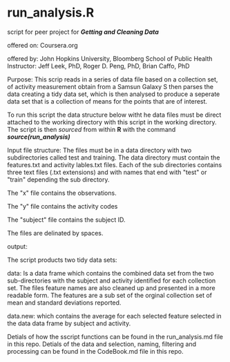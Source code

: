 run_analysis.R
=================================
script for peer project for ***Getting and Cleaning Data***

offered on:  Coursera.org

offered by:  John Hopkins University, Bloomberg School of Public Health
Instructor:  Jeff Leek, PhD, Roger D. Peng, PhD, Brian Caffo, PhD

Purpose:      This scrip reads in a series of data file based on a collection 
set, of activity measurement obtain from a Samsun Galaxy S then parses the data
creating a tidy data set, which is then analysed to produce a seperate data set
that is a collection of means for the points that are of interest.

To run this script the data structure below witht he data files must be direct attached
to the working directory with this script in the working directory. The script
is then *sourced* from within **R** with the command ***source(run_analysis)***

Input file structure:  The files must be in a data directory with two subdirectories
called test and training. The data directory must contain the features.txt and 
activity lables.txt files. Each of the sub directories contains three text files 
(.txt extensions) and with names that end with "test" or "train" depending the 
sub directory.


The "x" file contains the observations.

The "y" file contains the activity codes

The "subject" file contains the subject ID.

The files are delinated by spaces.

output:      
 
The script products two tidy data sets:
 
data: Is a data frame which contains the combined data set from the two 
sub-directories with the subject and activity identified for each collection set. 
The files feature names are also cleaned up and presented in a more readable form. 
The features are a sub set of the orginal collection set of mean and standard 
deviations reported.
                         

data.new: which contains the average for each selected feature selected in the 
data data frame by subject and activity.

Detials of how the sscript functions can be found in the run_analysis.md file
in this repo. Detials of the data and selection, naming, filtering and processing
can be found in the CodeBook.md file in this repo. 